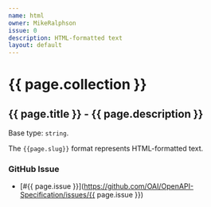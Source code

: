 ```yaml
---
name: html
owner: MikeRalphson
issue: 0
description: HTML-formatted text
layout: default
---
```


# {{ page.collection }}

## {{ page.title }} - {{ page.description }}

Base type: `string`.

The `{{page.slug}}` format represents HTML-formatted text.

### GitHub Issue

* [#{{ page.issue }}](https://github.com/OAI/OpenAPI-Specification/issues/{{ page.issue }})

